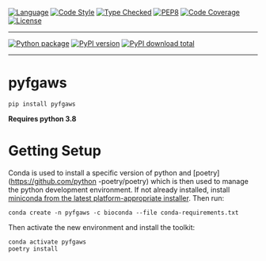 
[![Language][language-badge]][language-link]
[![Code Style][code-style-badge]][code-style-link]
[![Type Checked][type-checking-badge]][type-checking-link]
[![PEP8][pep-8-badge]][pep-8-link]
[![Code Coverage][code-coverage-badge]][code-coverage-link]
[![License][license-badge]][license-link]

---

[![Python package][python-package-badge]][python-package-link]
[![PyPI version][pypi-badge]][pypi-link]
[![PyPI download total][pypi-downloads-badge]][pypi-downloads-link]

---

[language-badge]:       http://img.shields.io/badge/language-python-brightgreen.svg
[language-link]:        http://www.python.org/
[code-style-badge]:     https://img.shields.io/badge/code%20style-black-000000.svg
[code-style-link]:      https://black.readthedocs.io/en/stable/ 
[type-checking-badge]:  http://www.mypy-lang.org/static/mypy_badge.svg
[type-checking-link]:   http://mypy-lang.org/
[pep-8-badge]:          https://img.shields.io/badge/code%20style-pep8-brightgreen.svg
[pep-8-link]:           https://www.python.org/dev/peps/pep-0008/
[code-coverage-badge]:  https://codecov.io/gh/fulcrumgenomics/pyfgaws/branch/master/graph/badge.svg
[code-coverage-link]:   https://codecov.io/gh/fulcrumgenomics/pyfgaws
[license-badge]:        http://img.shields.io/badge/license-MIT-blue.svg
[license-link]:         https://github.com/fulcrumgenomics/pyfgaws/blob/master/LICENSE
[python-package-badge]: https://github.com/fulcrumgenomics/pyfgaws/workflows/Python%20package/badge.svg
[python-package-link]:  https://github.com/fulcrumgenomics/pyfgaws/actions?query=workflow%3A%22Python+package%22
[pypi-badge]:           https://badge.fury.io/py/pyfgaws.svg
[pypi-link]:            https://pypi.python.org/pypi/pyfgaws
[pypi-downloads-badge]: https://img.shields.io/pypi/dm/pyfgaws
[pypi-downloads-link]:  https://pypi.python.org/pypi/pyfgaws

# pyfgaws

`pip install pyfgaws`

**Requires python 3.8**

# Getting Setup

Conda is used to install a specific version of python and [poetry](https://github.com/python
-poetry/poetry) which is then used to manage the python development environment.  If not already
 installed, install [miniconda from the latest platform-appropriate installer](miniconda-link
 ). Then run:

```
conda create -n pyfgaws -c bioconda --file conda-requirements.txt
```

Then activate the new environment and install the toolkit:

```
conda activate pyfgaws
poetry install
```

[miniconda-link]: https://docs.conda.io/en/latest/miniconda.html
